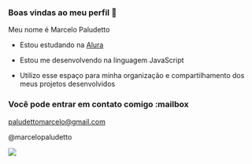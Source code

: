 

### Boas vindas ao meu perfil 💙

Meu nome é Marcelo Paludetto

- Estou estudando na [Alura](https://www.alura.com.br)

- Estou me desenvolvendo na linguagem JavaScript

- Utilizo esse espaço para minha organização e compartilhamento dos meus projetos desenvolvidos

### Você pode entrar em contato comigo :mailbox

paludettomarcelo@gmail.com

@marcelopaludetto

![](https://media.tenor.com/0pO-d7FH3QgAAAAi/spongebob-meme-spongebob.gif)
